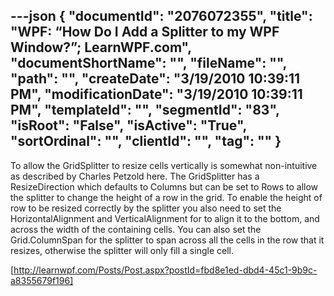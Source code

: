 ---json
{
  "documentId": "2076072355",
  "title": "WPF: “How Do I Add a Splitter to my WPF Window?”; LearnWPF.com",
  "documentShortName": "",
  "fileName": "",
  "path": "",
  "createDate": "3/19/2010 10:39:11 PM",
  "modificationDate": "3/19/2010 10:39:11 PM",
  "templateId": "",
  "segmentId": "83",
  "isRoot": "False",
  "isActive": "True",
  "sortOrdinal": "",
  "clientId": "",
  "tag": ""
}
---

To allow the GridSplitter to resize cells vertically is somewhat non-intuitive as described by Charles Petzold here. The GridSplitter has a ResizeDirection which defaults to Columns but can be set to Rows to allow the splitter to change the height of a row in the grid. To enable the height of row to be resized correctly by the splitter you also need to set the HorizontalAlignment and VerticalAlignment for to align it to the bottom, and across the width of the containing cells. You can also set the Grid.ColumnSpan for the splitter to span across all the cells in the row that it resizes, otherwise the splitter will only fill a single cell.

[http://learnwpf.com/Posts/Post.aspx?postId=fbd8e1ed-dbd4-45c1-9b9c-a8355679f196]

